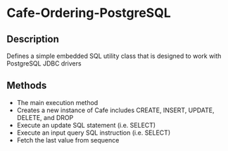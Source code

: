 # Cafe-Ordering-PostgreSQL

Description
---
Defines a simple embedded SQL utility class that is designed to work with PostgreSQL JDBC drivers

Methods
---
* The main execution method
* Creates a new instance of Cafe includes CREATE, INSERT, UPDATE, DELETE, and DROP
* Execute an update SQL statement (i.e. SELECT)
* Execute an input query SQL instruction (i.e. SELECT)
* Fetch the last value from sequence



